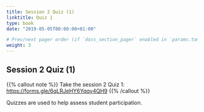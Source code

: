 ```yaml
---
title: Session 2 Quiz (1)
linktitle: Quiz 1
type: book
date: "2019-05-05T00:00:00+01:00"

# Prev/next pager order (if `docs_section_pager` enabled in `params.toml`)
weight: 3
---
```


## Session 2 Quiz (1)


{{% callout note %}}
Take the session 2 Quiz 1: https://forms.gle/6qLRJeHY6Yqqy4QH9
{{% /callout %}}

Quizzes are used to help assess student participation.